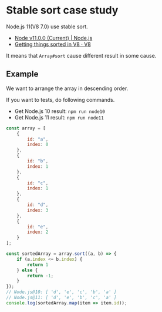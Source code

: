 # Stable sort case study

Node.js 11(V8 7.0) use stable sort.

- [Node v11.0.0 (Current) | Node.js](https://nodejs.org/en/blog/release/v11.0.0/)
- [Getting things sorted in V8 · V8](https://v8.dev/blog/array-sort)

It means that `Array#sort` cause different result in some cause.

## Example

We want to arrange the array in descending order. 

If you want to tests, do following commands. 

- Get Node.js 10 result: `npm run node10`
- Get Node.js 11 result: `npm run node11`

```js
const array = [
    {
        id: "a",
        index: 0
    },
    {
        id: "b",
        index: 1
    },
    {
        id: "c",
        index: 1
    },
    {
        id: "d",
        index: 3
    },
    {
        id: "e",
        index: 2
    }
];

const sortedArray = array.sort((a, b) => {
    if (a.index <= b.index) {
        return 1
    } else {
        return -1;
    }
});
// Node.js@10: [ 'd', 'e', 'c', 'b', 'a' ]
// Node.js@11: [ 'd', 'e', 'b', 'c', 'a' ]
console.log(sortedArray.map(item => item.id));
```
